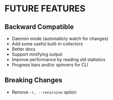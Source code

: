 # FUTURE FEATURES

## Backward Compatible
- Daemon mode (automaticly watch for changes)
- Add some useful built-in collectors
- Better docs
- Support minifying output
- Improve performance by reading old statistics
- Progress bars and/or spinners for CLI

## Breaking Changes
- Remove `-r, --recursive` option
